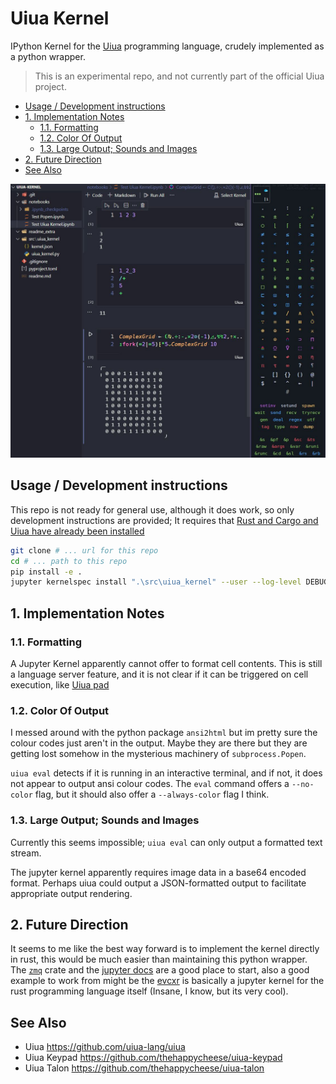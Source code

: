 # Uiua Kernel <!-- omit in toc -->

IPython Kernel for the [Uiua](https://www.uiua.org/) programming language,
crudely implemented as a python wrapper.

> This is an experimental repo, and not currently part of the official Uiua project.

- [Usage / Development instructions](#usage--development-instructions)
- [1. Implementation Notes](#1-implementation-notes)
  - [1.1. Formatting](#11-formatting)
  - [1.2. Color Of Output](#12-color-of-output)
  - [1.3. Large Output; Sounds and Images](#13-large-output-sounds-and-images)
- [2. Future Direction](#2-future-direction)
- [See Also](#see-also)

![Screenshot](./readme_extra/screenshot.JPG)

## Usage / Development instructions

This repo is not ready for general use, although it does work, so only
development instructions are provided; It requires that
[Rust and Cargo and Uiua have already been installed](https://www.uiua.org/install)

```bash
git clone # ... url for this repo
cd # ... path to this repo
pip install -e .
jupyter kernelspec install ".\src\uiua_kernel" --user --log-level DEBUG 
```

## 1. Implementation Notes

### 1.1. Formatting

A Jupyter Kernel apparently cannot offer to format cell contents. This is still
a language server feature, and it is not clear if it can be triggered on cell
execution, like [Uiua pad](https://www.uiua.org/pad)

### 1.2. Color Of Output

I messed around with the python package `ansi2html` but im pretty sure the colour codes just aren't in the output. Maybe they are there but they are getting lost somehow in the mysterious machinery of `subprocess.Popen`.

`uiua eval` detects if it is running in an interactive terminal, and if not, it
does not appear to output ansi colour codes. The `eval` command offers a
`--no-color` flag, but it should also offer a `--always-color` flag I think.

### 1.3. Large Output; Sounds and Images

Currently this seems impossible; `uiua eval` can only output a formatted text
stream.

The jupyter kernel apparently requires image data in a base64 encoded format.
Perhaps uiua could output a JSON-formatted output to facilitate appropriate
output rendering.

## 2. Future Direction

It seems to me like the best way forward is to implement the kernel directly in
rust, this would be much easier than maintaining this python wrapper. The
[`zmq`](https://crates.io/crates/zmq) crate and the
[jupyter docs](https://jupyter-protocol.readthedocs.io/en/latest/) are a good
place to start, also a good example to work from might be the
[evcxr](https://github.com/evcxr/evcxr) is basically a jupyter kernel for the
rust programming language itself (Insane, I know, but its very cool).


## See Also

- Uiua <https://github.com/uiua-lang/uiua>
- Uiua Keypad <https://github.com/thehappycheese/uiua-keypad>
- Uiua Talon <https://github.com/thehappycheese/uiua-talon>